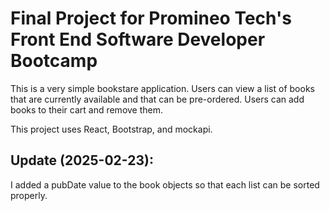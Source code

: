 # Final Project for Promineo Tech's Front End Software Developer Bootcamp

This is a very simple bookstare application. Users can view a list of books
that are currently available and that can be pre-ordered. Users can add
books to their cart and remove them.

This project uses React, Bootstrap, and mockapi.

## Update (2025-02-23): 
I added a pubDate value to the book objects so that each list can be sorted
properly.


